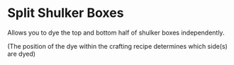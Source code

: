 # Split Shulker Boxes

Allows you to dye the top and bottom half of shulker boxes independently.

(The position of the dye within the crafting recipe determines which side(s) are dyed)
